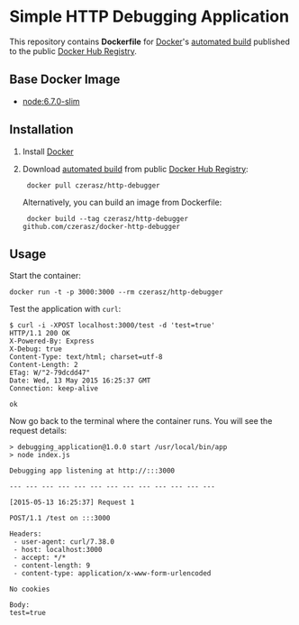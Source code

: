 # Simple HTTP Debugging Application


This repository contains **Dockerfile** for [Docker](https://www.docker.com/)'s [automated build](https://registry.hub.docker.com/u/czerasz/http-debugger/) published to the public [Docker Hub Registry](https://registry.hub.docker.com/).


## Base Docker Image

* [node:6.7.0-slim](https://registry.hub.docker.com/_/node/)


## Installation

1. Install [Docker](https://www.docker.com/)

2. Download [automated build](https://registry.hub.docker.com/u/czerasz/http-debugger/) from public [Docker Hub Registry](https://registry.hub.docker.com/):

        docker pull czerasz/http-debugger

    Alternatively, you can build an image from Dockerfile:

        docker build --tag czerasz/http-debugger github.com/czerasz/docker-http-debugger

## Usage

Start the container:

    docker run -t -p 3000:3000 --rm czerasz/http-debugger

Test the application with `curl`:

    $ curl -i -XPOST localhost:3000/test -d 'test=true'
    HTTP/1.1 200 OK
    X-Powered-By: Express
    X-Debug: true
    Content-Type: text/html; charset=utf-8
    Content-Length: 2
    ETag: W/"2-79dcdd47"
    Date: Wed, 13 May 2015 16:25:37 GMT
    Connection: keep-alive

    ok

Now go back to the terminal where the container runs. You will see the request details:

    > debugging_application@1.0.0 start /usr/local/bin/app
    > node index.js

    Debugging app listening at http://:::3000

    --- --- --- --- --- --- --- --- --- --- --- --- ---
    
    [2015-05-13 16:25:37] Request 1

    POST/1.1 /test on :::3000

    Headers:
     - user-agent: curl/7.38.0
     - host: localhost:3000
     - accept: */*
     - content-length: 9
     - content-type: application/x-www-form-urlencoded

    No cookies

    Body:
    test=true